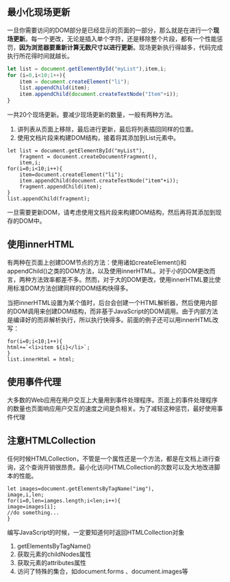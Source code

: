 ## 最小化现场更新
一旦你需要访问的DOM部分是已经显示的页面的一部分，那么就是在进行一个**现场更新**。每一个更改，无论是插入单个字符，还是移除整个片段，都有一个性能惩罚，**因为浏览器要重新计算无数尺寸以进行更新**。现场更新执行得越多，代码完成执行所花得时间就越长。
```javascript
let list = document.getElementById("myList"),item,i;
for (i=0,i<10;1++){
    item = document.createElement("li");
	list.appendChild(item);
	item.appendChild(document.createTextNode("Item"+i));
}
```
一共20个现场更新。要减少现场更新的数量，一般有两种方法。
  1. 讲列表从页面上移除，最后进行更新，最后将列表插回同样的位置。
  2. 使用文档片段来构建DOM结构，接着将其添加到List元素中。
```
let list = document.getElementById("myList"),
    fragment = document.createDocumentFragment(),
    item,i;
for(i=0;i<10;i++){
	item=document.createElement("li");
	item.appendChild(document.createTextNode("item"+i));
	fragment.appendChild(item);
}
list.appendChild(fragment);
```

一旦需要更新DOM，请考虑使用文档片段来构建DOM结构，然后再将其添加到现存的DOM中。

## 使用innerHTML
有两种在页面上创建DOM节点的方法：使用诸如createElement()和appendChild()之类的DOM方法，以及使用innerHTML。对于小的DOM更改而言，两种方法效率都差不多。然而，对于大的DOM更改，使用innerHTML要比使用标准DOM方法创建同样的DOM结构快得多。

当把innerHTML设置为某个值时，后台会创建一个HTML解析器，然后使用内部的DOM调用来创建DOM结构，而非基于JavaScript的DOM调用。由于内部方法是编译好的而非解析执行，所以执行快得多。前面的例子还可以用innerHTML改写：
```
for(i=0;i<10;1++){
html+=`<li>item ${i}</li>`;
}
list.innerHtml = html;
```

## 使用事件代理
 大多数的Web应用在用户交互上大量用到事件处理程序。页面上的事件处理程序的数量也页面响应用户交互的速度之间是负相关。为了减轻这种惩罚，最好使用事件代理

## 注意HTMLCollection
任何时候HTMLCollection，不管是一个属性还是一个方法，都是在文档上进行查询，这个查询开销很昂贵。最小化访问HTMLCollection的次数可以及大地改进脚本的性能。
```
let images=document.getElementsByTagName("img"),
image,i,len;
for(i=0,len=iamges.length;i<len;i++){
image=images[i];
//do something...
}
```
编写JavaScript的时候，一定要知道何时返回HTMLCollection对象
1. getElementsByTagName()
2. 获取元素的childNodes属性
3. 获取元素的attributes属性
4. 访问了特殊的集合，如document.forms 、document.images等